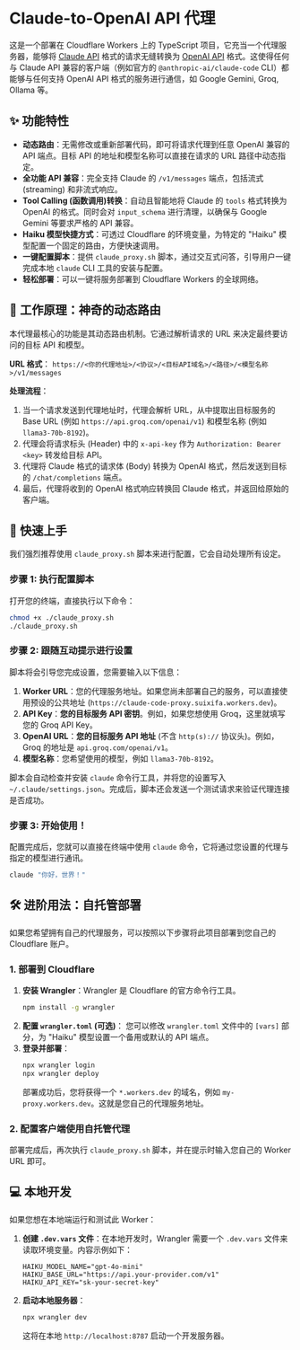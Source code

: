# Claude-to-OpenAI API 代理

这是一个部署在 Cloudflare Workers 上的 TypeScript 项目，它充当一个代理服务器，能够将 [Claude API](https://docs.anthropic.com/claude/reference/messages_post) 格式的请求无缝转换为 [OpenAI API](https://platform.openai.com/docs/api-reference/chat/create) 格式。这使得任何与 Claude API 兼容的客户端（例如官方的 `@anthropic-ai/claude-code` CLI）都能够与任何支持 OpenAI API 格式的服务进行通信，如 Google Gemini, Groq, Ollama 等。

## ✨ 功能特性

  * **动态路由**：无需修改或重新部署代码，即可将请求代理到任意 OpenAI 兼容的 API 端点。目标 API 的地址和模型名称可以直接在请求的 URL 路径中动态指定。
  * **全功能 API 兼容**：完全支持 Claude 的 `/v1/messages` 端点，包括流式 (streaming) 和非流式响应。
  * **Tool Calling (函数调用)转换**：自动且智能地将 Claude 的 `tools` 格式转换为 OpenAI 的格式。同时会对 `input_schema` 进行清理，以确保与 Google Gemini 等要求严格的 API 兼容。
  * **Haiku 模型快捷方式**：可透过 Cloudflare 的环境变量，为特定的 "Haiku" 模型配置一个固定的路由，方便快速调用。
  * **一键配置脚本**：提供 `claude_proxy.sh` 脚本，通过交互式问答，引导用户一键完成本地 `claude` CLI 工具的安装与配置。
  * **轻松部署**：可以一键将服务部署到 Cloudflare Workers 的全球网络。

## 🔬 工作原理：神奇的动态路由

本代理最核心的功能是其动态路由机制。它通过解析请求的 URL 来决定最终要访问的目标 API 和模型。

**URL 格式**：
`https://<你的代理地址>/<协议>/<目标API域名>/<路径>/<模型名称>/v1/messages`

**处理流程**：

1.  当一个请求发送到代理地址时，代理会解析 URL，从中提取出目标服务的 Base URL (例如 `https://api.groq.com/openai/v1`) 和模型名称 (例如 `llama3-70b-8192`)。
2.  代理会将请求标头 (Header) 中的 `x-api-key` 作为 `Authorization: Bearer <key>` 转发给目标 API。
3.  代理将 Claude 格式的请求体 (Body) 转换为 OpenAI 格式，然后发送到目标的 `/chat/completions` 端点。
4.  最后，代理将收到的 OpenAI 格式响应转换回 Claude 格式，并返回给原始的客户端。

## 🚀 快速上手

我们强烈推荐使用 `claude_proxy.sh` 脚本来进行配置，它会自动处理所有设定。

### 步骤 1: 执行配置脚本

打开您的终端，直接执行以下命令：

```bash
chmod +x ./claude_proxy.sh
./claude_proxy.sh
```

### 步骤 2: 跟随互动提示进行设置

脚本将会引导您完成设置，您需要输入以下信息：

1.  **Worker URL**：您的代理服务地址。如果您尚未部署自己的服务，可以直接使用预设的公共地址 (`https://claude-code-proxy.suixifa.workers.dev`)。
2.  **API Key**：**您的目标服务 API 密钥**。例如，如果您想使用 Groq，这里就填写您的 Groq API Key。
3.  **OpenAI URL**：**您的目标服务 API 地址** (不含 `http(s)://` 协议头)。例如，Groq 的地址是 `api.groq.com/openai/v1`。
4.  **模型名称**：您希望使用的模型，例如 `llama3-70b-8192`。

脚本会自动检查并安装 `claude` 命令行工具，并将您的设置写入 `~/.claude/settings.json`。完成后，脚本还会发送一个测试请求来验证代理连接是否成功。

### 步骤 3: 开始使用！

配置完成后，您就可以直接在终端中使用 `claude` 命令，它将通过您设置的代理与指定的模型进行通讯。

```bash
claude "你好，世界！"
```

## 🛠️ 进阶用法：自托管部署

如果您希望拥有自己的代理服务，可以按照以下步骤将此项目部署到您自己的 Cloudflare 账户。

### 1\. 部署到 Cloudflare

1.  **安装 Wrangler**：Wrangler 是 Cloudflare 的官方命令行工具。
    ```bash
    npm install -g wrangler
    ```
2.  **配置 `wrangler.toml` (可选)**：
    您可以修改 `wrangler.toml` 文件中的 `[vars]` 部分，为 "Haiku" 模型设置一个备用或默认的 API 端点。
3.  **登录并部署**：
    ```bash
    npx wrangler login
    npx wrangler deploy
    ```
    部署成功后，您将获得一个 `*.workers.dev` 的域名，例如 `my-proxy.workers.dev`。这就是您自己的代理服务地址。

### 2\. 配置客户端使用自托管代理

部署完成后，再次执行 `claude_proxy.sh` 脚本，并在提示时输入您自己的 Worker URL 即可。

## 💻 本地开发

如果您想在本地端运行和测试此 Worker：

1.  **创建 `.dev.vars` 文件**：在本地开发时，Wrangler 需要一个 `.dev.vars` 文件来读取环境变量。内容示例如下：
    ```
    HAIKU_MODEL_NAME="gpt-4o-mini"
    HAIKU_BASE_URL="https://api.your-provider.com/v1"
    HAIKU_API_KEY="sk-your-secret-key"
    ```
2.  **启动本地服务器**：
    ```bash
    npx wrangler dev
    ```
    这将在本地 `http://localhost:8787` 启动一个开发服务器。
